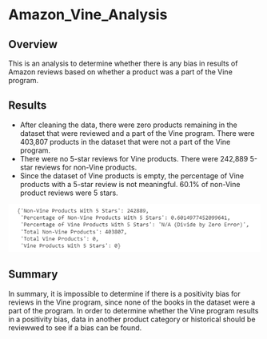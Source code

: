 # Amazon_Vine_Analysis

## Overview
This is an analysis to determine whether there is any bias in results of Amazon reviews based on whether a product was a part of the Vine program.
## Results
* After cleaning the data, there were zero products remaining in the dataset that were reviewed and a part of the Vine program. There were 403,807 products in the dataset that were not a part of the Vine program.
* There were no 5-star reviews for Vine products. There were 242,889 5-star reviews for non-Vine products.
* Since the dataset of Vine products is empty, the percentage of Vine products with a 5-star review is not meaningful. 60.1% of non-Vine product reviews were 5 stars.

![VINE IMAGE](https://github.com/AbeSchnake/Amazon_Vine_Analysis/blob/main/Vine.png)
## Summary
In summary, it is impossible to determine if there is a positivity bias for reviews in the Vine program, since none of the books in the dataset were a part of the program. In order to determine whether the Vine program results in a positivity bias, data in another product category or historical should be reviewwed to see if a bias can be found.
